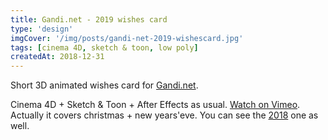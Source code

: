 ```yaml
---
title: Gandi.net - 2019 wishes card
type: 'design'
imgCover: '/img/posts/gandi-net-2019-wishescard.jpg'
tags: [cinema 4D, sketch & toon, low poly]
createdAt: 2018-12-31
---
```


Short 3D animated wishes card for [Gandi.net](http://www.gandi.net). 
<!--more-->
Cinema 4D + Sketch & Toon + After Effects as usual. [Watch on Vimeo](https://vimeo.com/308857296). Actually it covers christmas + new years'eve. You can see the [2018](http://lansolo.dev/gandi-2018-wishescard/) one as well.